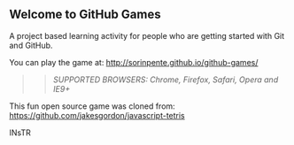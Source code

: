 ## Welcome to GitHub Games

A project based learning activity for people who are getting started with Git and GitHub.

You can play the game at: http://sorinpente.github.io/github-games/

>> _*SUPPORTED BROWSERS*: Chrome, Firefox, Safari, Opera and IE9+_

This fun open source game was cloned from: https://github.com/jakesgordon/javascript-tetris


INsTR
